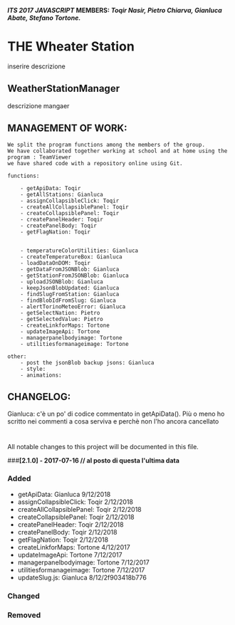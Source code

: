 ***ITS 2017***
***JAVASCRIPT***
**MEMBERS: *Toqir Nasir, Pietro Chiarva, Gianluca Abate, Stefano Tortone.***




THE Wheater Station
========================

inserire descrizione

**WeatherStationManager**
-----------------------

descrizione mangaer









**MANAGEMENT OF WORK:**
-----------------------

    We split the program functions among the members of the group.
    We have collaborated together working at school and at home using the program : TeamViewer
    we have shared code with a repository online using Git.

    functions:

        - getApiData: Toqir
        - getAllStations: Gianluca
        - assignCollapsibleClick: Toqir
        - createAllCollapsiblePanel: Toqir
        - createCollapsiblePanel: Toqir
        - createPanelHeader: Toqir
        - createPanelBody: Toqir
        - getFlagNation: Toqir


        - temperatureColorUtilities: Gianluca
        - createTemperatureBox: Gianluca
        - loadDataOnDOM: Toqir
        - getDataFromJSONBlob: Gianluca
        - getStationFromJSONBlob: Gianluca
        - uploadJSONBlob: Gianluca
        - keepJsonBlobUpdated: Gianluca
        - findSlugFromStation: Gianluca
        - findBlobIdFromSlug: Gianluca
        - alertTorinoMeteoError: Gianluca
        - getSelectNation: Pietro
        - getSelectedValue: Pietro
        - createLinkforMaps: Tortone
        - updateImageApi: Tortone
        - managerpanelbodyimage: Tortone
        - utilitiesformanageimage: Tortone

    other:
        - post the jsonBlob backup jsons: Gianluca
        - style:
        - animations:




**CHANGELOG:**
--------------
Gianluca: c'è un po' di codice commentato in getApiData(). Più o meno ho scritto nei commenti a cosa serviva e perchè non l'ho ancora
          cancellato
#
All notable changes to this project will be documented in this file.

###**[2.1.0] - 2017-07-16 // al posto di questa l'ultima data**
### Added
- getApiData: Gianluca 9/12/2018
- assignCollapsibleClick: Toqir 2/12/2018
- createAllCollapsiblePanel: Toqir 2/12/2018
- createCollapsiblePanel: Toqir 2/12/2018
- createPanelHeader: Toqir 2/12/2018
- createPanelBody: Toqir 2/12/2018
- getFlagNation: Toqir 2/12/2018
- createLinkforMaps: Tortone 4/12/2017
- updateImageApi: Tortone  7/12/2017
- managerpanelbodyimage: Tortone  7/12/2017
- utilitiesformanageimage: Tortone  7/12/2017
- updateSlug.js: Gianluca 8/12/2f903418b776
### Changed

### Removed
